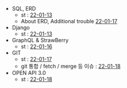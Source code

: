 - SQL, ERD 
    - st : [22-01-13](2022/01/22-01-13%20TIL.md)
    - About ERD, Additional trouble [22-01-17](2022/01/22-01-17%20TIL.md)
- Django 
    - st : [22-01-13](2022/01/22-01-13%20TIL.md)
- GraphQL & StrawBerry
    - st : [22-01-16](2022/01/22-01-17%20TIL.md)
- GIT
    - st : [22-01-17](2022/01/22-01-17%20TIL.md)
    - git 통합 / fetch / merge 등 이슈 : [22-01-18](2022/01/22-01-18%20TIL.md)
- OPEN API 3.0
    - st : [22-01-18](2022/01/22-01-18%20TIL.md)